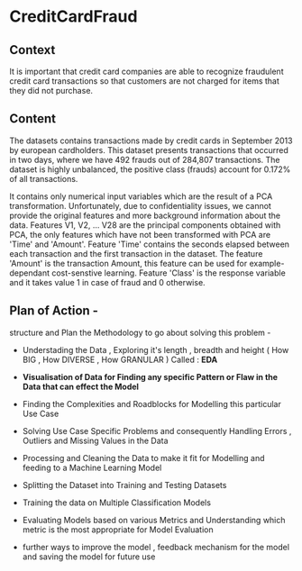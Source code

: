 # CreditCardFraud

## Context
It is important that credit card companies are able to recognize fraudulent credit card transactions so that customers are not charged for items that they did not purchase.

## Content
The datasets contains transactions made by credit cards in September 2013 by european cardholders.
This dataset presents transactions that occurred in two days, where we have 492 frauds out of 284,807 transactions. The dataset is highly unbalanced, the positive class (frauds) account for 0.172% of all transactions.

It contains only numerical input variables which are the result of a PCA transformation. Unfortunately, due to confidentiality issues, we cannot provide the original features and more background information about the data. Features V1, V2, … V28 are the principal components obtained with PCA, the only features which have not been transformed with PCA are 'Time' and 'Amount'. Feature 'Time' contains the seconds elapsed between each transaction and the first transaction in the dataset. The feature 'Amount' is the transaction Amount, this feature can be used for example-dependant cost-senstive learning. Feature 'Class' is the response variable and it takes value 1 in case of fraud and 0 otherwise.

## __Plan of Action__ - 
structure and Plan the Methodology to go about solving this problem - 

- Understading the Data , Exploring it's length , breadth and height ( How BIG , How DIVERSE , How GRANULAR )   Called : __EDA__

- __Visualisation of Data for Finding any specific Pattern or Flaw in the Data that can effect the Model__

- Finding the Complexities and Roadblocks for Modelling this particular Use Case

- Solving Use Case Specific Problems and consequently Handling Errors , Outliers and Missing Values in the Data

- Processing and Cleaning the Data to make it fit for Modelling and feeding to a Machine Learning Model

- Splitting the Dataset into Training and Testing Datasets

- Training the data on Multiple Classification Models

- Evaluating Models based on various Metrics and Understanding which metric is the most appropriate for Model Evaluation

- further ways to improve the model , feedback mechanism for the model and saving the model for future use

